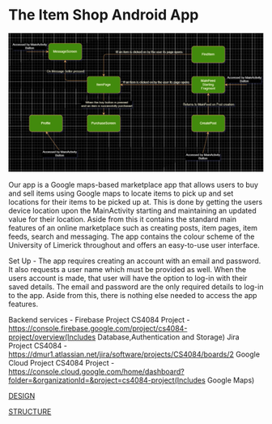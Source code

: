 # The Item Shop Android App

  ![The Item Shop Logo](https://raw.githubusercontent.com/DarraghMurray/CS4084_Project/master/FragmentDiagram.PNG)
  
  Our app is a Google maps-based marketplace app that allows users to buy and sell items using Google maps to locate items to pick up
and set locations for their items to be picked up at. This is done by getting the users device location upon the MainActivity starting and maintaining an updated value for their location. Aside from this it contains the standard main features of an online marketplace such as creating posts, item pages, item feeds, search and messaging. The app contains the colour scheme of the University of Limerick throughout and offers an easy-to-use user interface.

Set Up -
     The app requires creating an account with an email and password. It also requests a user name which
     must be provided as well. When the users account is made, that user will have the option to log-in with their saved details. The email and password are the only required        details to log-in to the app.
     Aside from this, there is nothing else needed to access the app features.
     
Backend services  -
      Firebase Project CS4084 Project - https://console.firebase.google.com/project/cs4084-project/overview(Includes Database,Authentication and Storage)
      Jira Project CS4084 - https://dmur1.atlassian.net/jira/software/projects/CS4084/boards/2
      Google Cloud Project CS4084 Project - https://console.cloud.google.com/home/dashboard?folder=&organizationId=&project=cs4084-project(Includes Google Maps)

[DESIGN](design.md)

[STRUCTURE](structure.md)
